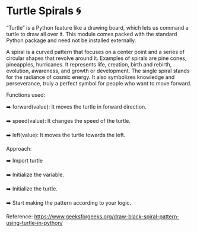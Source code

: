 # Turtle Spirals 🌀


“Turtle” is a Python feature like a drawing board, which lets us command a turtle to draw all over it. This module comes packed with the standard Python package and need not be installed externally.


A spiral is a curved pattern that focuses on a center point and a series of circular shapes that revolve around it. Examples of spirals are pine cones, pineapples, hurricanes. It represents life, creation, birth and rebirth, evolution, awareness, and growth or development. The single spiral stands for the radiance of cosmic energy. It also symbolizes knowledge and perseverance, truly a perfect symbol for people who want to move forward.




Functions used:

➡️ forward(value): It moves the turtle in forward direction.

➡️ speed(value): It changes the speed of the turtle.

➡️ left(value): It moves the turtle towards the left.




Approach:

➡️ Import turtle

➡️ Initialize the variable.

➡️ Initialize the turtle.

➡️ Start making the pattern according to your logic.


Reference: 
https://www.geeksforgeeks.org/draw-black-spiral-pattern-using-turtle-in-python/

